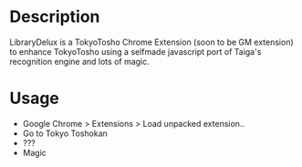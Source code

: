 Description
================================
LibraryDelux is a TokyoTosho Chrome Extension (soon to be GM extension) to enhance TokyoTosho
using a selfmade javascript port of Taiga's recognition engine and lots of magic.


Usage
================================
* Google Chrome > Extensions > Load unpacked extension..
* Go to Tokyo Toshokan
* ???
* Magic
